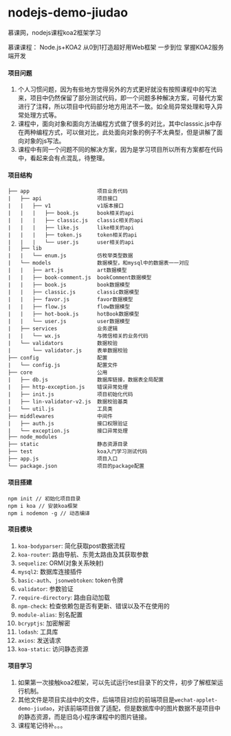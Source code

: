 # nodejs-demo-jiudao
慕课网，nodejs课程koa2框架学习

慕课课程： Node.js+KOA2 从0到1打造超好用Web框架
一步到位 掌握KOA2服务端开发

#### 项目问题
1. 个人习惯问题，因为有些地方觉得另外的方式更好就没有按照课程中的写法来，项目中仍然保留了部分测试代码，即一个问题多种解决方案，可替代方案进行了注释，所以项目中代码部分地方用法不一致。如全局异常处理和导入异常处理方式等。
2. 课程中，面向对象和面向方法编程方式做了很多的对比，其中classsic.js中存在两种编程方式，可以做对比，此处面向对象的例子不太典型，但是讲解了面向对象的js写法。
3. 课程中有同一个问题不同的解决方案，因为是学习项目所以所有方案都在代码中，看起来会有点混乱，待整理。

#### 项目结构
```
├── app                      项目业务代码
|   ├── api                  项目接口
|   |   ├── v1               v1版本接口
|   |   |   ├── book.js      book相关的api
|   |   |   ├── classic.js   classic相关的api
|   |   |   ├── like.js      like相关的api
|   |   |   ├── token.js     token相关的api
|   |   |   └── user.js      user相关的api
|   ├── lib              
|   |   └── enum.js          仿枚举类型数据
|   └── models               数据模型，和mysql中的数据表一一对应
|   |   ├── art.js           art数据模型
|   |   ├── book-comment.js  bookComment数据模型
|   |   ├── book.js          book数据模型
|   |   ├── classic.js       classic数据模型
|   |   ├── favor.js         favor数据模型
|   |   ├── flow.js          flow数据模型
|   |   ├── hot-book.js      hotBook数据模型
|   |   └── user.js          user数据模型
|   ├── services             业务逻辑  
|   |   └── wx.js            与微信相关的业务代码
|   └── validators           数据校验  
|       └── validator.js     表单数据校验
├── config                   配置  
|   └── config.js            配置文件
├── core                     公用
|   ├── db.js                数据库链接，数据表全局配置
|   ├── http-exception.js    错误异常处理
|   ├── init.js              项目初始化代码  
|   ├── lin-validator-v2.js  数据校验基类
|   └── util.js              工具类 
├── middlewares              中间件
|   ├── auth.js              接口权限验证
|   └── exception.js         接口异常处理
├── node_modules           
├── static                   静态资源目录
├── test                     koa入门学习测试代码
├── app.js                   项目入口
└── package.json             项目的package配置
```

#### 项目搭建

```shell
npm init // 初始化项目目录
npm i koa // 安装koa框架
npm i nodemon -g // 动态编译
```

#### 项目模块

1. `koa-bodyparser`: 简化获取post数据流程
2. `koa-router`: 路由导航、东莞太路由及其获取参数
3. `sequelize`: ORM(对象关系映射)
4. `mysql2`: 数据库连接插件
5. `basic-auth`、`jsonwebtoken`: token令牌
6. `validator`: 参数验证
7. `require-directory`: 路由自动加载
8. `npm-check`: 检查依赖包是否有更新、错误以及不在使用的
9. `module-alias`: 别名配置
10. `bcryptjs`: 加密解密
11. `lodash`: 工具库
12. `axios`: 发送请求
13. `koa-static`: 访问静态资源

#### 项目学习

1. 如果第一次接触koa2框架，可以先试运行test目录下的文件，初步了解框架运行机制。
2. 其他文件是项目实战中的文件，后端项目对应的前端项目是`wechat-applet-demo-jiudao`，对该前端项目做了适配，但是数据库中的图片数据不是项目中的静态资源，而是旧岛小程序课程中的图片链接。
3. 课程笔记待补。。。